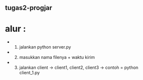 ## tugas2-progjar

# alur : 
* 1. jalankan python server.py
* 2. masukkan nama filenya + waktu kirim
* 3. jalankan client -> client1, client2, client3 -> contoh = python client_1.py
